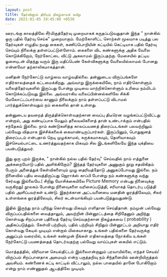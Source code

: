 ```yaml
---
layout: post
title: தேர்வினால் திரியும் நிகழ்காலக் கயிறு
date: 2021-01-05 19:45:00 +0530
---
```


ஊரடங்கு காலத்திலே சீர்மிகுத்தேர்வு முறையாகக் கருதப்படுவதுதான் இந்த " நான்கில் ஒரு பதில் தேர்வு செய்க" முறையாகும். 
மேற்கோளிட்ட சொற்கள் மூலமாக படித்து பல தேர்வுகள் எழுதிய நமது கைகள், கணிப்பொறியின் சுட்டியில் கெட்டியாக பதில் தேர்வு 
செய்யும் நிலைக்கு தள்ளப்பட்டுள்ளோம். கைகளை விட கண்களுக்கு அதிக வேலை கொடுக்கிறோம், நேர்கோட்டை விட்டு அகலாமல் இருப்பதற்கு.
மேசையில் தட்டிய ஓசையுடன் மிதந்து வரும் இரு மதிப்பெண் கேள்விகளுக்கு வேலையில்லாமல் போனது என்னவோ தற்காலிகமாகத்தான்.  
<!--more-->
மனிதன் நேர்கோட்டு வாழ்வை வாழ்வதில்லை. தன்னுடைய விருப்பங்களே எதிர்காலத்தைக் கட்டமைக்கிறது. 
அவ்வாறு இருக்கையிலே, நாம் எதிர்கொள்ளும் வலைத்தேர்வுகளில் இருப்பது போன்று முடிவை மாற்றிக்கொள்ளும் 
உரிமை நம்மிடம் கொடுக்கப்படுவது இல்லை. அவ்வராகிய வலைப்பின்னல்களிலே சிக்கி மேலோட்டப்பார்வை காணும் நிலைக்கும்
நாம் தள்ளப்பட்டு விடாமல் பார்த்துக்கொள்வதும் நம் கைகளில் தான் உள்ளது.  

தன்னுடைய தவறைத் திருத்திக்கொள்வதற்கான வைப்பு திடீரென வழங்கப்பட்டுவிட்டது என்றால், அது கண்டிப்பாக மேலும் தலைவலிகளைத்
தான் உண்டாக்கும் என்பதில் சந்தேகம் இல்லை. நாம் கண்டுகளித்த காலப்பயணத் திரைப்படங்கள் பலவற்றிலும் பல்வேறு விதமாக 
இச்சிக்கலைக் கையாண்டிருப்பார்கள். இருப்பினும், பொதுஜனத் திரைப்படம் என்பதால் நெடி முழக்காமல், சுருக்கமாகவும், தெளிவாகவும் 
இச்செயல்பாட்டை உணர்த்துவதற்காக மிகவும் சில இடங்களிலேயே இந்த யுக்தியை பயன்படுத்துவர்.  

இது ஒரு புறம் இருக்க, " நான்கில் நல்ல பதில் தேர்வு" செய்வதில் நாம் எத்துனை அக்கறையோடு பதில் அளிக்கிறோம்? இந்தத் தேர்வுகளை 
அணுகும் நூறு சதவிகிதம் பேரும் அனைத்துக் கேள்விகளையும் முழு தைரியத்தோடு அனுகப்போவது இல்லை. நம் நினைவில் பதிய வைத்திருப்பது
ஜெராக்ஸ் காப்பி போன்று நம் கண்களுக்கு வந்து சேர்வது இல்லையே.( சிறிது யோசிக்கையிலே Picture Memory என்பது நினைவுக்கு வருகிறது) நூலகம் போன்று நினைவுகளை வரிசைப்படுத்தி, சரியாகத் தொடர்பு படுத்தி
பதில் அளிப்பவர்கள் உண்டு. இதற்க்கான அட்டவனையை மனதின் ஓரத்திலேயும், சிலர் உள்ளங்கை ஓரத்திலேயும், சிலர் கடன்வாங்கியும் 
பயன்படுத்துவதுண்டு.  

இதில் இருந்து நாம் புரிந்து கொள்வது மிகவும் எளிதான செய்திதான். நம்முன் பல்வேறு விருப்பப்பதில்களை வைத்தாலும், 
அவற்றின் பின்னூட்டத்தை சிறிதேனும் அறிந்து கொள்வது சிறப்பான பதிலைத் தேர்வு செய்வதற்கான நிகழ்தகவை 
( probability ) அதிகப்படுத்தும். கேள்வி பற்றியும், பதில் பற்றியும் சிறிதும் பின்னூட்டம் அறியாது எதிர் கொள்வது கேடில்
முடியும் என்றால் மிகையாகாது. உங்கள் பதில்களை தேர்வருக்கு அனுப்பும் வரையில், உங்கள் கண்முன் நீங்கள் எதிகாலத்தை நோக்கிய
உங்கள் நேர்கோட்டு பயணத்தைத் தொடர்வதற்கு பல்வேறு வாய்ப்புகள் கையில் எட்டும்.  

மொத்தத்தில், விரிவான செயல்திட்டம் இல்லைஎன்றாலும் பரவாயில்லை, எந்தச் செயல்/விருப்பம் சிறப்பானதாக அமையும் என்ற பகுத்தறிவு
நம் சிந்தனையில் ஊன்றியிருத்தல் அவசியம். கண்ணைக் கட்டி காட்டில் விட்டாலும், நல்ல பாதையில் தானே போகிறோம் என்று நாம் 
எண்ணுதல் ஆபத்திலே முடியும்.  


